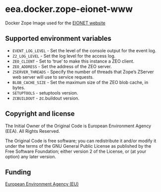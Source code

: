# eea.docker.zope-eionet-www

Docker Zope Image used for the [EIONET website](http://eionet.europa.eu)


## Supported environment variables

* `EVENT_LOG_LEVEL` - Set the level of the console output for the event log.
* `Z2_LOG_LEVEL` - Set the log level for the access log.
* `ZEO_CLIENT` - Set to ‘true’ to make this instance a ZEO client.
* `ZEO_ADDRESS` - Set the address of the ZEO server.
* `ZSERVER_THREADS` - Specify the number of threads that Zope’s ZServer web server will use to service requests.
* `BLOB_CACHE_SIZE` - Set the maximum size of the ZEO blob cache, in bytes.
* `SETUPTOOLS` - setuptools version.
* `ZCBUILDOUT` - zc.buildout version.


## Copyright and license

The Initial Owner of the Original Code is European Environment Agency (EEA).
All Rights Reserved.

The Original Code is free software;
you can redistribute it and/or modify it under the terms of the GNU
General Public License as published by the Free Software Foundation;
either version 2 of the License, or (at your option) any later
version.

## Funding

[European Environment Agency (EU)](http://eea.europa.eu)
